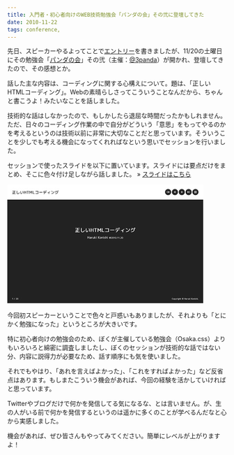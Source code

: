 ```yaml
---
title: 入門者・初心者向けのWEB技術勉強会「パンダの会」その弐に登壇してきた
date: 2010-11-22
tags: conference,
---
```

先日、スピーカーやるよってことで<a href="/conference/2010/11/10/pandanokai-vol2/">エントリー</a>を書きましたが、11/20の土曜日にその勉強会「<a href="http://pandanokai.net/event/evt2/index.html">パンダの会</a>」その弐（主催：<a href="http://twitter.com/3panda">@3panda</a>）が開かれ、登壇してきたので、その感想とか。

<!--more-->

話した主な内容は、コーディングに関する心構えについて。題は、「正しいHTMLコーディング」。Webの素晴らしさってこういうことなんだから、ちゃんと書こうよ！みたいなことを話しました。

技術的な話はしなかったので、もしかしたら退屈な時間だったかもしれません。ただ、日々のコーディング作業の中で自分がどういう「意思」をもってやるのかを考えるというのは技術以前に非常に大切なことだと思っています。そういうことを少しでも考える機会になってくれればなという思いでセッションを行いました。

セッションで使ったスライドを以下に置いています。スライドには要点だけをまとめ、そこに色々付け足しながら話しました。
&raquo; <a href="/demo/panda2-slide/">スライドはこちら</a>

<a href="/demo/panda2-slide/"><img src="/img/2010/11/panda_slide.jpg" alt="パンダの会スライド" title="panda_slide" width="450" height="272" /></a>

今回初スピーカーということで色々と戸惑いもありましたが、それよりも「とにかく勉強になった」というところが大きいです。

特に初心者向けの勉強会のため、ぼくが主催している勉強会（Osaka.css）よりもいろいろと綿密に調査しましたし、ぼくのセッションが技術的な話ではない分、内容に説得力が必要なため、話す順序にも気を使いました。

それでもやはり、「あれを言えばよかった」、「これをすればよかった」など反省点はあります。もしまたこういう機会があれば、今回の経験を活かしていければと思っています。

Twitterやブログだけで何かを発信してる気になるな、とは言いません。が、生の人がいる前で何かを発信するというのは遥かに多くのことが学べるんだなと心から実感しました。

機会があれば、ぜひ皆さんもやってみてください。簡単にレベルが上がりますよ！